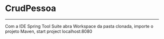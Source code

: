 # CrudPessoa
------------
Com a IDE Spring Tool Suite abra Workspace da pasta clonada, importe o projeto Maven, start project localhost:8080
